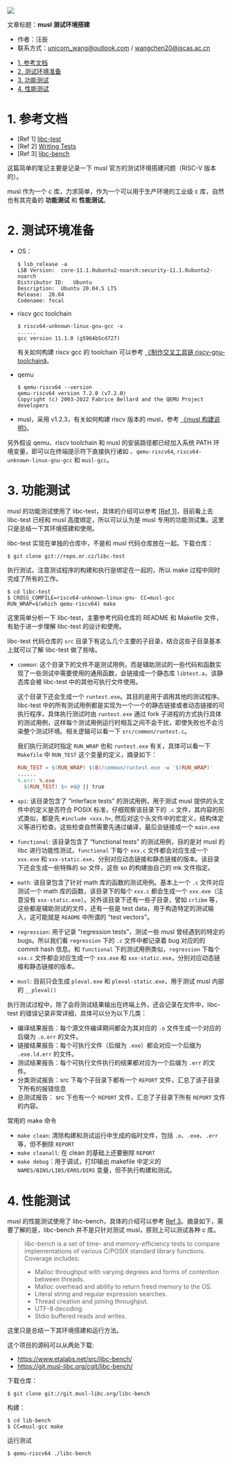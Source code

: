 ![](./diagrams/linker-loader.png)

文章标题：**musl 测试环境搭建**

- 作者：汪辰
- 联系方式：<unicorn_wang@outlook.com> / <wangchen20@iscas.ac.cn>

<!-- TOC -->

- [1. 参考文档](#1-参考文档)
- [2. 测试环境准备](#2-测试环境准备)
- [3. 功能测试](#3-功能测试)
- [4. 性能测试](#4-性能测试)

<!-- /TOC -->

# 1. 参考文档 

- [Ref 1] [libc-test][1]
- [Ref 2] [Writing Tests][2]
- [Ref 3] [libc-bench][3]

这篇简单的笔记主要是记录一下 musl 官方的测试环境搭建问题（RISC-V 版本的）。

musl 作为一个 c 库，力求简单，作为一个可以用于生产环境的工业级 c 库，自然也有其完备的 **功能测试** 和 **性能测试**。

# 2. 测试环境准备

- OS：

  ```shell
  $ lsb_release -a
  LSB Version:	core-11.1.0ubuntu2-noarch:security-11.1.0ubuntu2-noarch
  Distributor ID:	Ubuntu
  Description:	Ubuntu 20.04.5 LTS
  Release:	20.04
  Codename:	focal
  ```

- riscv gcc toolchain
  ```shell
  $ riscv64-unknown-linux-gnu-gcc -v
  ......
  gcc version 11.1.0 (g5964b5cd727) 
  ```
  有关如何构建 riscv gcc 的 toolchain 可以参考 [《制作交叉工具链 riscv-gnu-toolchain》][4]。

- qemu
  ```shell
  $ qemu-riscv64 --version
  qemu-riscv64 version 7.2.0 (v7.2.0)
  Copyright (c) 2003-2022 Fabrice Bellard and the QEMU Project developers
  ```

- musl，采用 v1.2.3，有关如何构建 riscv 版本的 musl，参考 [《musl 构建说明》][5]。

另外假设 qemu、riscv toolchain 和 musl 的安装路径都已经加入系统 PATH 环境变量，即可以在终端提示符下直接执行诸如 、`qemu-riscv64`, `riscv64-unknown-linux-gnu-gcc` 和 `musl-gcc`。

# 3. 功能测试

musl 的功能测试使用了 libc-test，具体的介绍可以参考 [[Ref 1]][1]，目前看上去 libc-test 已经和 musl 高度绑定，所以可以认为是 musl 专用的功能测试集。这里只是总结一下其环境搭建和使用。

libc-test 实现在单独的仓库中，不是和 musl 代码仓库放在一起。下载仓库：

```shell
$ git clone git://repo.or.cz/libc-test
```

执行测试，注意测试程序的构建和执行是绑定在一起的，所以 make 过程中同时完成了所有的工作。

```shell
$ cd libc-test
$ CROSS_COMPILE=riscv64-unknown-linux-gnu- CC=musl-gcc RUN_WRAP=$(which qemu-riscv64) make
```

这里简单分析一下 libc-test，主要参考代码仓库的 README 和 Makefile 文件，有助于进一步理解 libc-test 的设计和使用。

libc-test 代码仓库的 `src` 目录下有这么几个主要的子目录，结合这些子目录基本上就可以了解 libc-test 做了些啥。

- `common`: 这个目录下的文件不是测试用例，而是辅助测试的一些代码和函数实现了一些测试中需要使用的通用函数，会链接成一个静态库 `libtest.a`，该静态库会被 libc-test 中的其他可执行文件使用。

  这个目录下还会生成一个 `runtest.exe`。其目的是用于调用其他的测试程序。libc-test 中的所有测试用例都是实现为一个一个的静态链接或者动态链接的可执行程序，具体执行测试时由 `runtest.exe` 通过 fork 子进程的方式执行具体的测试用例，这样每个测试用例运行时相互之间不会干扰，即使失败也不会污染整个测试环境。相关逻辑可以看一下 `src/common/runtest.c`。
  
  我们执行测试时指定 `RUN_WRAP` 也和 `runtest.exe` 有关，具体可以看一下 `Makefile` 中 `RUN_TEST` 这个变量的定义，摘录如下：

  ```makefile
  RUN_TEST = $(RUN_WRAP) $(B)/common/runtest.exe -w '$(RUN_WRAP)'
  ......
  %.err: %.exe
	$(RUN_TEST) $< >$@ || true
  ``` 

- `api`: 该目录包含了 “interface tests” 的测试用例，用于测试 musl 提供的头文件中的定义是否符合 POSIX 标准，仔细观察该目录下的 `.c` 文件，其内容的形式类似，都是先 `#include <xxx.h>`, 然后对这个头文件中的宏定义，结构体定义等进行检查。这些检查自然需要先通过编译，最后会链接成一个 `main.exe`

- `functional`: 该目录包含了 “functional tests” 的测试用例，目的是对 musl 的 libc 进行功能性测试，`functional` 下每个 `xxx.c` 文件都会对应生成一个 `xxx.exe` 和 `xxx-static.exe`，分别对应动态链接和静态链接的版本。该目录下还会生成一些特殊的 so 文件，这些 so 的构建由自己的 mk 文件指定。

- `math`: 该目录包含了针对 math 库的函数的测试用例。基本上一个 `.c` 文件对应测试一个 math 库的函数，该目录下的每个 `xxx.c` 都会生成一个 `xxx.exe`（注意没有 `xxx-static.exe`）。另外该目录下还有一些子目录，譬如 `crlibm` 等，这些都是辅助测试的文件，还有一些是 test data，用于构造特定的测试输入，这可能就是 `README` 中所谓的 “test vectors”。

- `regression`: 用于记录 “regression tests”，测试一些 musl 曾经遇到的特定的 bugs。所以我们看 `regression` 下的 `.c` 文件中都记录着 bug 对应的的 commit hash 信息。和 `functional` 下的测试用例类似，`regression` 下每个 `xxx.c` 文件都会对应生成一个 `xxx.exe` 和 `xxx-static.exe`，分别对应动态链接和静态链接的版本。

- `musl`: 目前只会生成 `pleval.exe` 和 `pleval-static.exe`，用于测试 musl 内部的 `__pleval()`

执行测试过程中，除了会将测试结果输出在终端上外，还会记录在文件中，libc-test 的错误记录非常详细，具体可以分为以下几类：
- 编译结果报告：每个源文件编译期间都会为其对应的 `.o` 文件生成一个对应的后缀为 `.o.err` 的文件。
- 链接结果报告：每个可执行文件（后缀为 `.exe`）都会对应一个后缀为 `.exe.ld.err` 的文件。
- 测试结果报告：每个可执行文件执行的结果都对应为一个后缀为 `.err` 的文件。 
- 分类测试报告：src 下每个子目录下都有一个 `REPORT` 文件，汇总了该子目录下所有的报错信息
- 总测试报告：  src 下也有一个 `REPORT` 文件，汇总了子目录下所有 `REPORT` 文件的内容。

常用的 make 命令
- `make clean`: 清除构建和测试运行中生成的临时文件，包括 `.o`、`.exe`、`.err` 等，但不删除 `REPORT`
- `make cleanall`: 在 clean 的基础上还要删除 `REPORT`
- `make debug`：用于调试，打印输出 makefile 中定义的 `NAMES/BINS/LIBS/ERRS/DIRS` 变量，但不执行构建和测试。

# 4. 性能测试

musl 的性能测试使用了 libc-bench，具体的介绍可以参考 [Ref 3][3]。摘录如下，需要了解的是，libc-bench 并不是只针对测试 musl，原则上可以测试各种 c 库。

> libc-bench is a set of time- and memory-efficiency tests to compare implementations of various C/POSIX standard library functions. Coverage includes:
>
> - Malloc throughput with varying degrees and forms of contention between threads.
> - Malloc overhead and ability to return freed memory to the OS.
> - Literal string and regular expression searches.
> - Thread creation and joining throughput.
> - UTF-8 decoding.
> - Stdio buffered reads and writes.

这里只是总结一下其环境搭建和运行方法。

这个项目的源码可以从两处下载:
- https://www.etalabs.net/src/libc-bench/
- https://git.musl-libc.org/cgit/libc-bench/

下载仓库：

```shell
$ git clone git://git.musl-libc.org/libc-bench
```

构建：
```shell
$ cd lib-bench
$ CC=musl-gcc make
```

运行测试
```shell
$ qemu-riscv64 ./libc-bench
```

[1]:https://wiki.musl-libc.org/libc-test.html
[2]:https://wiki.musl-libc.org/writing-tests.html
[3]:https://www.etalabs.net/libc-bench.html
[4]:./20220721-riscv-gcc.md
[5]:./20230401-musl-build.md